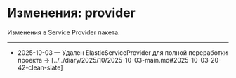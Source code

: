 # Изменения: provider

Изменения в Service Provider пакета.

---

- 2025-10-03 — Удален ElasticServiceProvider для полной переработки проекта → [../../diary/2025/10/2025-10-03-main.md#2025-10-03-20-42-clean-slate]



